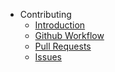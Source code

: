    - Contributing
     - [Introduction](contributing/introduction.md) 
     - [Github Workflow](contributing/github_workflow.md)
     - [Pull Requests](contributing/pull_requests.md)
     - [Issues](contributing/issues.md)
   
